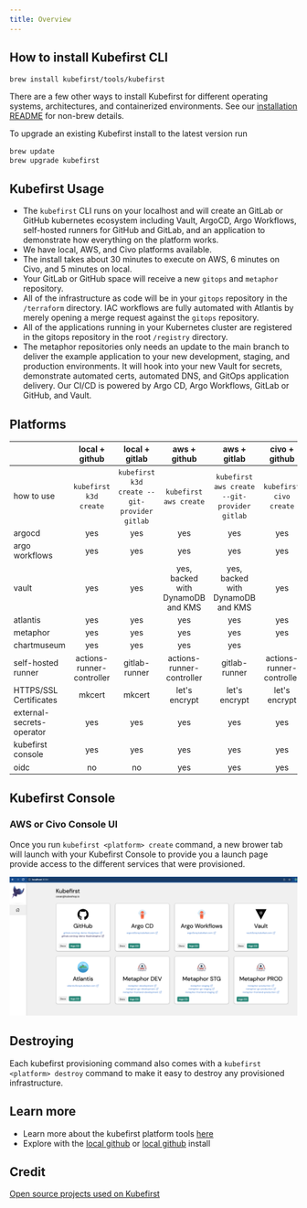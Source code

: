 ```yaml
---
title: Overview
---
```


## How to install Kubefirst CLI

```shell
brew install kubefirst/tools/kubefirst
```

There are a few other ways to install Kubefirst for different operating systems, architectures, and containerized environments. See our [installation README](https://github.com/kubefirst/kubefirst/blob/main/build/README.md) for non-brew details.

To upgrade an existing Kubefirst install to the latest version run

```shell
brew update
brew upgrade kubefirst
```

## Kubefirst Usage

- The `kubefirst` CLI runs on your localhost and will create an GitLab or GitHub kubernetes ecosystem including Vault, ArgoCD, Argo Workflows, self-hosted runners for GitHub and GitLab, and an application to demonstrate how everything on the platform works.
- We have local, AWS, and Civo platforms available.
- The install takes about 30 minutes to execute on AWS, 6 minutes on Civo, and 5 minutes on local.
- Your GitLab or GitHub space will receive a new `gitops` and `metaphor` repository.
- All of the infrastructure as code will be in your `gitops` repository in the `/terraform` directory. IAC workflows are fully automated with Atlantis by merely opening a merge request against the `gitops` repository.
- All of the applications running in your Kubernetes cluster are registered in the gitops repository in the root `/registry` directory.
- The metaphor repositories only needs an update to the main branch to deliver the example application to your new development, staging, and production environments. It will hook into your new Vault for secrets, demonstrate automated certs, automated DNS, and GitOps application delivery. Our CI/CD is powered by Argo CD, Argo Workflows, GitLab or GitHub, and Vault.

## Platforms

|   | local + github | local + gitlab | aws + github | aws + gitlab | civo + github | civo + gitlab |
|:--|:--:|:--:|:--:|:--:|:--:|:--:|
|how to use | `kubefirst k3d create` | `kubefirst k3d create --git-provider gitlab` | `kubefirst aws create` | `kubefirst aws create --git-provider gitlab` | `kubefirst civo create` | `kubefirst civo create --git-provider gitlab` |
|argocd | yes | yes | yes | yes | yes | yes |
|argo workflows | yes | yes | yes | yes | yes | yes |
|vault | yes |  yes | yes, backed with DynamoDB and KMS| yes, backed with DynamoDB and KMS| yes | yes |
|atlantis | yes | yes | yes | yes | yes | yes |
|metaphor | yes | yes | yes | yes | yes | yes |
|chartmuseum | yes | yes | yes | yes |
|self-hosted runner | actions-runner-controller | gitlab-runner | actions-runner-controller | gitlab-runner | actions-runner-controller | gitlab-runner |
|HTTPS/SSL Certificates | mkcert | mkcert | let's encrypt | let's encrypt | let's encrypt | let's encrypt |
|external-secrets-operator | yes | yes | yes | yes | yes | yes |
|kubefirst console| yes | yes | yes| yes | yes | yes |
|oidc | no | no | yes | yes | yes | yes |

## Kubefirst Console

### AWS or Civo Console UI

Once you run `kubefirst <platform> create` command, a new brower tab will launch with your Kubefirst Console to provide you a launch page provide access to the different services that were provisioned.

![console ui](../img/kubefirst/github/console.png)

## Destroying

Each kubefirst provisioning command also comes with a `kubefirst <platform> destroy` command to make it easy to destroy any provisioned infrastructure.

## Learn more

- Learn more about the kubefirst platform tools [here](../explore/overview.md)
- Explore with the [local github](./local/github/install.md) or [local github](./local/gitlab/install.md) install

## Credit

[Open source projects used on Kubefirst](./credit.md)
